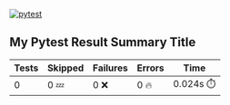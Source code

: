 [![pytest](https://github.com/7rikazhexde/trial-test/actions/workflows/pytest.yml/badge.svg)](https://github.com/7rikazhexde/trial-test/actions/workflows/pytest.yml)
## My Pytest Result Summary Title
| Tests | Skipped | Failures | Errors | Time |
| ----- | ------- | -------- | -------- | ------------------ |
| 0 | 0 :zzz: | 0 :x: | 0 :fire: | 0.024s :stopwatch: |

